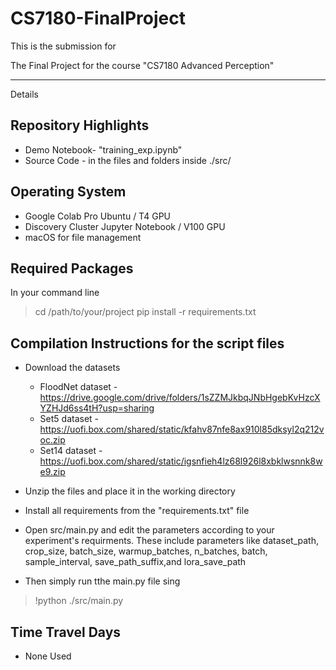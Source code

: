 # CS7180-FinalProject

This is the submission for 

The Final Project
for the course "CS7180 Advanced Perception"

---------------------------------------------
Details

## Repository Highlights


- Demo Notebook- "training_exp.ipynb"
- Source Code - in the files and folders inside ./src/
  
## Operating System
- Google Colab Pro Ubuntu / T4 GPU
- Discovery Cluster Jupyter Notebook / V100 GPU
- macOS for file management

## Required Packages
In your command line
> cd /path/to/your/project
> pip install -r requirements.txt

## Compilation Instructions for the script files
- Download the datasets
    - FloodNet dataset - https://drive.google.com/drive/folders/1sZZMJkbqJNbHgebKvHzcXYZHJd6ss4tH?usp=sharing
    - Set5 dataset - https://uofi.box.com/shared/static/kfahv87nfe8ax910l85dksyl2q212voc.zip
    - Set14 dataset - https://uofi.box.com/shared/static/igsnfieh4lz68l926l8xbklwsnnk8we9.zip

- Unzip the files and place it in the working directory
- Install all requirements from the "requirements.txt" file
- Open src/main.py and edit the parameters according to your experiment's requirments. These include parameters like dataset_path, crop_size, batch_size, warmup_batches, n_batches, batch, sample_interval, save_path_suffix,and lora_save_path
- Then simply run tthe main.py file sing 
> !python ./src/main.py


## Time Travel Days
- None Used


